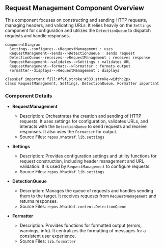 ## Request Management Component Overview

This component focuses on constructing and sending HTTP requests, managing headers, and validating URLs. It relies heavily on the `Settings` component for configuration and utilizes the `DetectionQueue` to dispatch requests and handle responses.

```mermaid
componentDiagram
  Settings--configures-->RequestManagement : uses
  RequestManagement--sends-->DetectionQueue : sends request
  DetectionQueue--receives-->RequestManagement : receives response
  RequestManagement--validates-->Settings : validates URL
  RequestManagement--formats-->Formatter : formats output
  Formatter--displays-->RequestManagement : displays

classDef important fill:#f9f,stroke:#333,stroke-width:2px
class RequestManagement, Settings, DetectionQueue, Formatter important
```

### Component Details

*   **RequestManagement**

    *   Description: Orchestrates the creation and sending of HTTP requests. It uses settings for configuration, validates URLs, and interacts with the `DetectionQueue` to send requests and receive responses. It also uses the `Formatter` for output.
    *   Source Files: `repos.WhatWaf.lib.settings`

*   **Settings**

    *   Description: Provides configuration settings and utility functions for request construction, including header management and URL validation. It is used by `RequestManagement` to configure requests.
    *   Source Files: `repos.WhatWaf.lib.settings`

*   **DetectionQueue**

    *   Description: Manages the queue of requests and handles sending them to the target. It receives requests from `RequestManagement` and returns responses.
    *   Source Files: `repos.WhatWaf.content.DetectionQueue`

*   **Formatter**

    *   Description: Provides functions for formatted output (errors, warnings, info). It centralizes the formatting of messages for a consistent user experience.
    *   Source Files: `lib.formatter`
